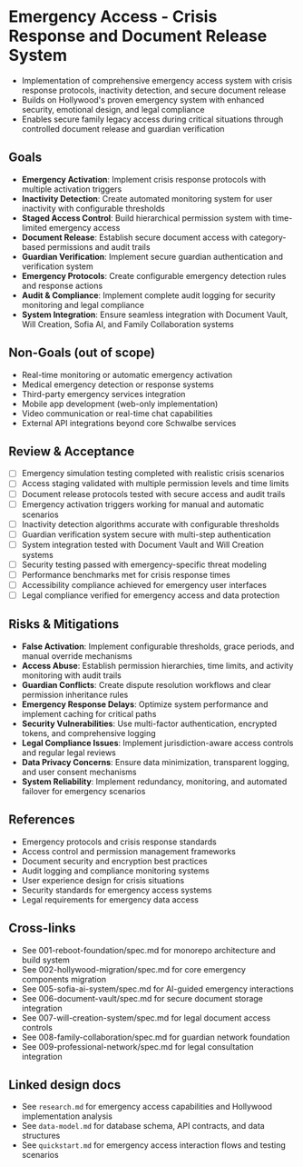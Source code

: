 # Emergency Access - Crisis Response and Document Release System

- Implementation of comprehensive emergency access system with crisis response protocols, inactivity detection, and secure document release
- Builds on Hollywood's proven emergency system with enhanced security, emotional design, and legal compliance
- Enables secure family legacy access during critical situations through controlled document release and guardian verification

## Goals

- **Emergency Activation**: Implement crisis response protocols with multiple activation triggers
- **Inactivity Detection**: Create automated monitoring system for user inactivity with configurable thresholds
- **Staged Access Control**: Build hierarchical permission system with time-limited emergency access
- **Document Release**: Establish secure document access with category-based permissions and audit trails
- **Guardian Verification**: Implement secure guardian authentication and verification system
- **Emergency Protocols**: Create configurable emergency detection rules and response actions
- **Audit & Compliance**: Implement complete audit logging for security monitoring and legal compliance
- **System Integration**: Ensure seamless integration with Document Vault, Will Creation, Sofia AI, and Family Collaboration systems

## Non-Goals (out of scope)

- Real-time monitoring or automatic emergency activation
- Medical emergency detection or response systems
- Third-party emergency services integration
- Mobile app development (web-only implementation)
- Video communication or real-time chat capabilities
- External API integrations beyond core Schwalbe services

## Review & Acceptance

- [ ] Emergency simulation testing completed with realistic crisis scenarios
- [ ] Access staging validated with multiple permission levels and time limits
- [ ] Document release protocols tested with secure access and audit trails
- [ ] Emergency activation triggers working for manual and automatic scenarios
- [ ] Inactivity detection algorithms accurate with configurable thresholds
- [ ] Guardian verification system secure with multi-step authentication
- [ ] System integration tested with Document Vault and Will Creation systems
- [ ] Security testing passed with emergency-specific threat modeling
- [ ] Performance benchmarks met for crisis response times
- [ ] Accessibility compliance achieved for emergency user interfaces
- [ ] Legal compliance verified for emergency access and data protection

## Risks & Mitigations

- **False Activation**: Implement configurable thresholds, grace periods, and manual override mechanisms
- **Access Abuse**: Establish permission hierarchies, time limits, and activity monitoring with audit trails
- **Guardian Conflicts**: Create dispute resolution workflows and clear permission inheritance rules
- **Emergency Response Delays**: Optimize system performance and implement caching for critical paths
- **Security Vulnerabilities**: Use multi-factor authentication, encrypted tokens, and comprehensive logging
- **Legal Compliance Issues**: Implement jurisdiction-aware access controls and regular legal reviews
- **Data Privacy Concerns**: Ensure data minimization, transparent logging, and user consent mechanisms
- **System Reliability**: Implement redundancy, monitoring, and automated failover for emergency scenarios

## References

- Emergency protocols and crisis response standards
- Access control and permission management frameworks
- Document security and encryption best practices
- Audit logging and compliance monitoring systems
- User experience design for crisis situations
- Security standards for emergency access systems
- Legal requirements for emergency data access

## Cross-links

- See 001-reboot-foundation/spec.md for monorepo architecture and build system
- See 002-hollywood-migration/spec.md for core emergency components migration
- See 005-sofia-ai-system/spec.md for AI-guided emergency interactions
- See 006-document-vault/spec.md for secure document storage integration
- See 007-will-creation-system/spec.md for legal document access controls
- See 008-family-collaboration/spec.md for guardian network foundation
- See 009-professional-network/spec.md for legal consultation integration

## Linked design docs

- See `research.md` for emergency access capabilities and Hollywood implementation analysis
- See `data-model.md` for database schema, API contracts, and data structures
- See `quickstart.md` for emergency access interaction flows and testing scenarios
